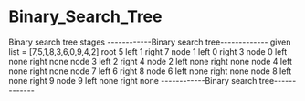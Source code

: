 # Binary_Search_Tree
Binary search tree stages
------------Binary search tree-------------
given list = [7,5,1,8,3,6,0,9,4,2]
root 5 left 1 right 7
node 1 left 0 right 3
node 0 left none right none
node 3 left 2 right 4
node 2 left none right none
node 4 left none right none
node 7 left 6 right 8
node 6 left none right none
node 8 left none right 9
node 9 left none right none
------------Binary search tree-------------
